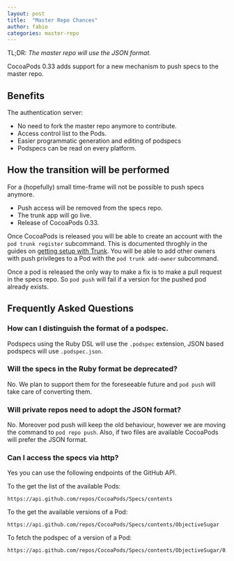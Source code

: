 ```yaml
---
layout: post
title:  "Master Repo Chances"
author: fabio
categories: master-repo
---
```


TL;DR: _The master repo will use the JSON format._

CocoaPods 0.33 adds support for a new mechanism to push specs to the master repo.

<!-- more -->

## Benefits

The authentication server:

- No need to fork the master repo anymore to contribute.
- Access control list to the Pods.
- Easier programmatic generation and editing of podspecs
- Podspecs can be read on every platform.

## How the transition will be performed

For a (hopefully) small time-frame will not be possible to push specs anymore.

- Push access will be removed from the specs repo.
- The trunk app will go live.
- Release of CocoaPods 0.33.

Once CocoaPods is released you will be able to create an account with the `pod
trunk register` subcommand. This is documented throghly in the guides on [getting setup with Trunk](http://guides.cocoapods.org/making/getting-setup-with-trunk). You will be
able to add other owners with push privileges to a Pod with the `pod trunk
add-owner` subcommand.

Once a pod is released the only way to make a fix is to make a pull request in
the specs repo. So `pod push` will fail if a version for the pushed pod already
exists.

## Frequently Asked Questions

### How can I distinguish the format of a podspec.

Podspecs using the Ruby DSL will use the `.podspec` extension, JSON based
podspecs will use `.podspec.json`.

### Will the specs in the Ruby format be deprecated?

No. We plan to support them for the foreseeable future and `pod push` will take
care of converting them.

### Will private repos need to adopt the JSON format?

No. Moreover pod push will keep the old behaviour, however we are moving the 
command to `pod repo push`. Also, if two files are available CocoaPods will prefer the JSON format.

### Can I access the specs via http?

Yes you can use the following endpoints of the GitHub API.

To the get the list of the available Pods:

```
https://api.github.com/repos/CocoaPods/Specs/contents
```

To the get the available versions of a Pod:

```
https://api.github.com/repos/CocoaPods/Specs/contents/ObjectiveSugar
```

To fetch the podspec of a version of a Pod:

```
https://api.github.com/repos/CocoaPods/Specs/contents/ObjectiveSugar/0.9/ObjectiveSugar.podspec.json
```

